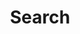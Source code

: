---
title: "Search"
slug: "search"
layout: "search"
outputs:
    - html
    - json
main:
    weight: -60
    params: 
        icon: search
---